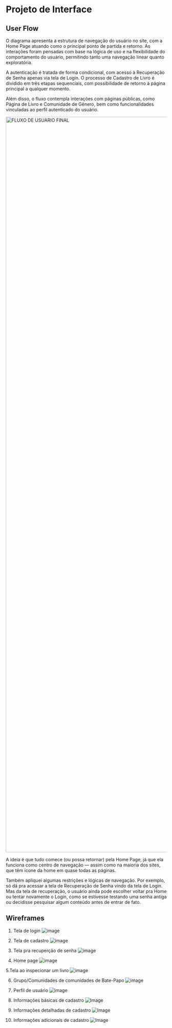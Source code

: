 
# Projeto de Interface

## User Flow

O diagrama apresenta a estrutura de navegação do usuário no site, com a Home Page atuando como o principal ponto de partida e retorno. As interações foram pensadas com base na lógica de uso e na flexibilidade do comportamento do usuário, permitindo tanto uma navegação linear quanto exploratória.

A autenticação é tratada de forma condicional, com acesso à Recuperação de Senha apenas via tela de Login. O processo de Cadastro de Livro é dividido em três etapas sequenciais, com possibilidade de retorno à página principal a qualquer momento.

Além disso, o fluxo contempla interações com páginas públicas, como Página de Livro e Comunidade de Gênero, bem como funcionalidades vinculadas ao perfil autenticado do usuário.

<img width="2294" alt="FLUXO DE USUARIO FINAL" src="https://github.com/user-attachments/assets/f7ec812e-2223-4e8e-8e7a-4f20a96dc3a4" />

A ideia é que tudo comece (ou possa retornar) pela Home Page, já que ela funciona como centro de navegação — assim como na maioria dos sites, que têm ícone da home em quase todas as páginas.

Também apliquei algumas restrições e lógicas de navegação. Por exemplo, só dá pra acessar a tela de Recuperação de Senha vindo da tela de Login. Mas da tela de recuperação, o usuário ainda pode escolher voltar pra Home ou tentar novamente o Login, como se estivesse testando uma senha antiga ou decidisse pesquisar algum conteúdo antes de entrar de fato.

## Wireframes
1. Tela de login
![image](https://github.com/user-attachments/assets/19c8e3d1-eb48-4e97-9399-aec5327174f7)

2. Tela de cadastro
![image](https://github.com/user-attachments/assets/d55045b7-cae0-454c-be12-97972968f2c2)

3. Tela pra recuperção de senha
![image](https://github.com/user-attachments/assets/fb9689e7-ba50-4804-911d-d41a48c5c6ec)

4. Home page
![image](https://github.com/user-attachments/assets/24ed634d-af3c-4099-bb96-73971f787e57)

5.Tela ao inspecionar um livro
![image](https://github.com/user-attachments/assets/54414f4f-6ace-44f3-ad22-00b56ca013bb)

6. Grupo/Comunidades de comunidades de Bate-Papo
![image](https://github.com/user-attachments/assets/2f2f50a8-1608-439d-859a-c29cdb6bcdea)

7. Perfil de usuário
![image](https://github.com/user-attachments/assets/80a1d8e0-5e88-4281-bac2-231d2f2852d6)

8. Informações básicas de cadastro
![Image](https://github.com/user-attachments/assets/e2f98c8e-2917-4211-af13-f32ef3b3c59c)

9. Informações detalhadas de cadastro
![Image](https://github.com/user-attachments/assets/0882d9b2-1a57-49ad-a2e6-ced7bf6eb028)

10. Informações adicionais de cadastro
![Image](https://github.com/user-attachments/assets/b1b904a1-54d6-4aa4-ac9b-df67de87cb6e)



 


